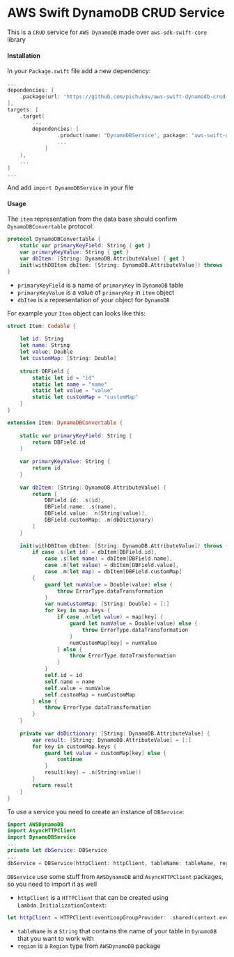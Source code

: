 # AWS Swift DynamoDB CRUD Service

This is a `CRUD` service for `AWS DynamoDB` made over `aws-sdk-swift-core` library

#### Installation

In your `Package.swift` file add a new dependency:
```swift
...
dependencies: [
    .package(url: "https://github.com/pichukov/aws-swift-dynamodb-crud-service.git", from: "1.0.0")
],
targets: [
    .target(
        ...
        dependencies: [
                .product(name: "DynamoDBService", package: "aws-swift-dynamodb-crud-service"),
                ...
            ]
    ),
    ...
]
...
```
And add `import DynamoDBService` in your file

#### Usage

The `item` representation from the data base should confirm `DynamoDBConvertable` protocol:

```swift
protocol DynamoDBConvertable {
    static var primaryKeyField: String { get }
    var primaryKeyValue: String { get }
    var dbItem: [String: DynamoDB.AttributeValue] { get }
    init(withDBItem dbItem: [String: DynamoDB.AttributeValue]) throws
}
```

- `primaryKeyField` is a name of `primaryKey` in `DynamoDB` table
- `primaryKeyValue` is a value of `primaryKey` in `item` object
- `dbItem` is a representation of your object for `DynamoDB`

For example your `Item` object can looks like this:

```swift
struct Item: Codable {
    
    let id: String
    let name: String
    let value: Double
    let customMap: [String: Double]
    
    struct DBField {
        static let id = "id"
        static let name = "name"
        static let value = "value"
        static let customMap = "customMap"
    }
}

extension Item: DynamoDBConvertable {
    
    static var primaryKeyField: String {
        return DBField.id
    }
    
    var primaryKeyValue: String {
        return id
    }
    
    var dbItem: [String: DynamoDB.AttributeValue] {
        return [
            DBField.id: .s(id),
            DBField.name: .s(name),
            DBField.value: .n(String(value)),
            DBField.customMap: .m(dbDictionary)
        ]
    }
    
    init(withDBItem dbItem: [String: DynamoDB.AttributeValue]) throws {
        if case .s(let id) = dbItem[DBField.id],
            case .s(let name) = dbItem[DBField.name],
            case .n(let value) = dbItem[DBField.value],
            case .m(let map) = dbItem[DBField.customMap]
        {
            guard let numValue = Double(value) else {
                throw ErrorType.dataTransformation
            }
            var numCustomMap: [String: Double] = [:]
            for key in map.keys {
                if case .n(let value) = map[key] {
                    guard let numValue = Double(value) else {
                        throw ErrorType.dataTransformation
                    }
                    numCustomMap[key] = numValue
                } else {
                    throw ErrorType.dataTransformation
                }
            }
            self.id = id
            self.name = name
            self.value = numValue
            self.customMap = numCustomMap
        } else {
            throw ErrorType.dataTransformation
        }
    }
    
    private var dbDictionary: [String: DynamoDB.AttributeValue] {
        var result: [String: DynamoDB.AttributeValue] = [:]
        for key in customMap.keys {
            guard let value = customMap[key] else {
                continue
            }
            result[key] = .n(String(value))
        }
        return result
    }
}
```

To use a service you need to create an instance of `DBService`:

```swift
import AWSDynamoDB
import AsyncHTTPClient
import DynamoDBService
...
private let dbService: DBService
...
dbService = DBService(httpClient: httpClient, tableName: tableName, region: region)
```

`DBService` use some stuff from `AWSDynamoDB` and `AsyncHTTPClient` packages, so you need to import it as well
- `httpClient` is a `HTTPClient` that can be created using `Lambda.InitializationContext`:

```swift
let httpClient = HTTPClient(eventLoopGroupProvider: .shared(context.eventLoop))
```

- `tableName` is a `String` that contains the name of your table in `DynamoDB` that you want to work with
- `region` is a `Region` type from `AWSDynamoDB` package